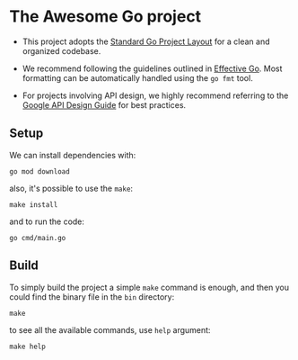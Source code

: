 # The Awesome Go project

- This project adopts the [Standard Go Project Layout](https://github.com/golang-standards/project-layout) for a clean
  and organized codebase.

- We recommend following the guidelines outlined in [Effective Go](https://go.dev/doc/effective_go). Most formatting can
  be automatically handled using the `go fmt` tool.

- For projects involving API design, we highly recommend referring to the
  [Google API Design Guide](https://cloud.google.com/apis/design) for best practices.

## Setup

We can install dependencies with:

```shell
go mod download
```

also, it's possible to use the `make`:

```shell
make install
```

and to run the code:

```shell
go cmd/main.go
```

## Build

To simply build the project a simple `make` command is enough, and then you could find the binary file in the `bin`
directory:

```shell
make
```

to see all the available commands, use `help` argument:

```shell
make help
```
